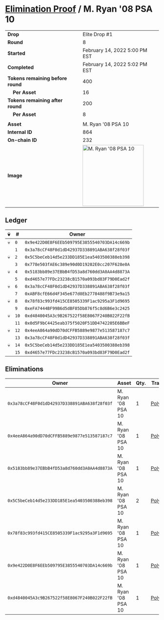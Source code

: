 # [Elimination Proof](./readme.md) / M. Ryan &#039;08 PSA 10

|||
|---|---|
| **Drop** | Elite Drop #1 |
| **Round** | 8 |
| **Started** | February 14, 2022 5:00 PM EST |
| **Completed** | February 14, 2022 5:02 PM EST |
| **Tokens remaining before round** | 400 |
| **&nbsp;&nbsp;&nbsp;&nbsp;Per Asset** | 16 |
| **Tokens remaining after round** | 200 |
| **&nbsp;&nbsp;&nbsp;&nbsp;Per Asset** | 8 |
| | |
| **Asset** | M. Ryan &#039;08 PSA 10 |
| **Internal ID** | 864 |
| **On-chain ID** | 232 |
| **Image** | <img src="https://tcdn.blokpax.com/95836cf2-27dd-4191-b6c0-cf4b7435ed56/c5538abd86e0c70ced950f7ff169d66a4ce5b26db38d223ada33885c7a67aa85.png" height="200" alt="M. Ryan &#039;08 PSA 10" /> |

## Ledger

| 💀 | # | Owner |
| --- | --- | --- |
| 💀 | `0` | `0x9e422D0E8F6EEb509795E3855540703DA14c669b` |
|  | `1` | `0x3a78cCF48F0d1dD42937D338891ABA638f28f03f` |
| 💀 | `2` | `0x5C5beCeb14d5e233DD185E1ea5403500388eb398` |
|  | `3` | `0x778e503fAE6c389e90d0D19202E0cc207F628e0A` |
| 💀 | `4` | `0x5183bb89e37EBbB4fD53a8d760dd3A0AA4d8873A` |
|  | `5` | `0xd4657e77FDc23238cB1570a093bd83F79D0Ead2f` |
| 💀 | `6` | `0x3a78cCF48F0d1dD42937D338891ABA638f28f03f` |
|  | `7` | `0xABF8cfE66d4F345e677d0Eb2778488f9B73e9a15` |
| 💀 | `8` | `0x78f83c993fd415CE8505339F1ac9295a3F1d9695` |
|  | `9` | `0xeFA7444BF99B6d5dBF85Db876f5c8d6B6e3c2425` |
| 💀 | `10` | `0xd4840045A3c9B267522f58E8067F240B022F22fB` |
|  | `11` | `0x0d5F9bC4425eab375f5020F51DD4742205E6BBeF` |
| 💀 | `12` | `0x4eeA864a90dD70dCFFB5889e9877e513587187c7` |
|  | `13` | `0x3a78cCF48F0d1dD42937D338891ABA638f28f03f` |
| 💀 | `14` | `0x5C5beCeb14d5e233DD185E1ea5403500388eb398` |
|  | `15` | `0xd4657e77FDc23238cB1570a093bd83F79D0Ead2f` |


## Eliminations

| Owner | Asset | Qty. | Transaction |
| --- | --- | --- | --- |
| `0x3a78cCF48F0d1dD42937D338891ABA638f28f03f` | M. Ryan '08 PSA 10 | 1 | [Polygonscan](https://polygonscan.com/tx/0xf2bd2375c5aa20ab631d0103342593325fd6625fe27bb88f29626e936e5bb8bb) |
| `0x4eeA864a90dD70dCFFB5889e9877e513587187c7` | M. Ryan '08 PSA 10 | 1 | [Polygonscan](https://polygonscan.com/tx/0x57dd42c4cdf0ea591d199dcf72dd24b39c656c916b16b03c293a1c8ba32f3423) |
| `0x5183bb89e37EBbB4fD53a8d760dd3A0AA4d8873A` | M. Ryan '08 PSA 10 | 1 | [Polygonscan](https://polygonscan.com/tx/0x0483439cacbb7afcb003d9306bf925bd2a95fc11114a656356945a751bd16a40) |
| `0x5C5beCeb14d5e233DD185E1ea5403500388eb398` | M. Ryan '08 PSA 10 | 2 | [Polygonscan](https://polygonscan.com/tx/0x69067a36023f883a3ec1647173ae76bf48afce0465735fa52d560fe52a2c1cd8) |
| `0x78f83c993fd415CE8505339F1ac9295a3F1d9695` | M. Ryan '08 PSA 10 | 1 | [Polygonscan](https://polygonscan.com/tx/0x3cfa67c90e637cdd48907f99cd20dcce221abed6270e3c9fb5dae8ccd19a5e55) |
| `0x9e422D0E8F6EEb509795E3855540703DA14c669b` | M. Ryan '08 PSA 10 | 1 | [Polygonscan](https://polygonscan.com/tx/0x80d6c5abc3328cc89683f0d867d25fdb89d4a4fdcfabd81864ad13ccde7ebfb0) |
| `0xd4840045A3c9B267522f58E8067F240B022F22fB` | M. Ryan '08 PSA 10 | 1 | [Polygonscan](https://polygonscan.com/tx/0x9de5e592c9bb4d68c47dfd8139ed384c44b29de6122f23adfee71ffff4d68ff7) |

